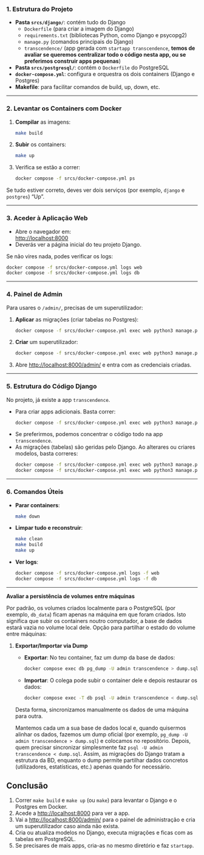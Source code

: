 ### 1. Estrutura do Projeto

- **Pasta `srcs/django/`**: contém tudo do Django  
  - `Dockerfile` (para criar a imagem do Django)  
  - `requirements.txt` (bibliotecas Python, como Django e psycopg2)  
  - `manage.py` (comandos principais do Django)  
  - `transcendence/` (app gerada com `startapp transcendence`, **temos de avaliar se queremos centralizar todo o código nesta app, ou se preferimos construir apps pequenas**)  
- **Pasta `srcs/postgresql/`**: contém o `Dockerfile` do PostgreSQL  
- **`docker-compose.yml`**: configura e orquestra os dois containers (Django e Postgres)  
- **Makefile**: para facilitar comandos de build, up, down, etc.

---

### 2. Levantar os Containers com Docker

1. **Compilar** as imagens:
   ```bash
   make build
   ```
2. **Subir** os containers:
   ```bash
   make up
   ```
3. Verifica se estão a correr:
   ```bash
   docker compose -f srcs/docker-compose.yml ps
   ```

Se tudo estiver correto, deves ver dois serviços (por exemplo, `django` e `postgres`) “Up”.

---

### 3. Aceder à Aplicação Web

- Abre o navegador em:  
  [http://localhost:8000](http://localhost:8000)  
- Deverás ver a página inicial do teu projeto Django.

Se não vires nada, podes verificar os logs:
```bash
docker compose -f srcs/docker-compose.yml logs web
docker compose -f srcs/docker-compose.yml logs db
```

---

### 4. Painel de Admin

Para usares o `/admin/`, precisas de um superutilizador:

1. **Aplicar** as migrações (criar tabelas no Postgres):
   ```bash
   docker compose -f srcs/docker-compose.yml exec web python3 manage.py migrate
   ```
2. **Criar** um superutilizador:
   ```bash
   docker compose -f srcs/docker-compose.yml exec web python3 manage.py createsuperuser
   ```
3. Abre [http://localhost:8000/admin/](http://localhost:8000/admin/) e entra com as credenciais criadas.

---

### 5. Estrutura do Código Django

No projeto, já existe a app `transcendence`.  
- Para criar apps adicionais. Basta correr:
  ```bash
  docker compose -f srcs/docker-compose.yml exec web python3 manage.py startapp nome_da_app
  ```
- Se preferirmos, podemos concentrar o código todo na app `transcendence`.  
- As migrações (tabelas) são geridas pelo Django. Ao alterares ou criares modelos, basta correres:
  ```bash
  docker compose -f srcs/docker-compose.yml exec web python3 manage.py makemigrations
  docker compose -f srcs/docker-compose.yml exec web python3 manage.py migrate
  ```

---

### 6. Comandos Úteis

- **Parar containers**:
  ```bash
  make down
  ```
- **Limpar tudo e reconstruir**:
  ```bash
  make clean
  make build
  make up
  ```
- **Ver logs**:
  ```bash
  docker compose -f srcs/docker-compose.yml logs -f web
  docker compose -f srcs/docker-compose.yml logs -f db
  ```

---

**Avaliar a persistência de volumes entre máquinas**

Por padrão, os volumes criados localmente para o PostgreSQL (por exemplo, `db_data`) ficam apenas na máquina em que foram criados. Isto significa que subir os containers noutro computador, a base de dados estará vazia no volume local dele. 
Opção para partilhar o estado do volume entre máquinas:

1. **Exportar/Importar via Dump**  
   - **Exportar**: No teu container, faz um dump da base de dados:
     ```bash
     docker compose exec db pg_dump -U admin transcendence > dump.sql
     ```
   - **Importar**: O colega pode subir o container dele e depois restaurar os dados:
     ```bash
     docker compose exec -T db psql -U admin transcendence < dump.sql
     ```
   Desta forma, sincronizamos manualmente os dados de uma máquina para outra.

   Mantemos cada um a sua base de dados local e, quando quisermos alinhar os dados, fazemos um dump oficial (por exemplo, `pg_dump -U admin transcendence > dump.sql`) e colocamos no repositório. Depois, quem precisar sincronizar simplesmente faz `psql -U admin transcendence < dump.sql`. Assim, as migrações do Django tratam a estrutura da BD, enquanto o dump permite partilhar dados concretos (utilizadores, estatísticas, etc.) apenas quando for necessário.

## Conclusão

1. Correr `make build` e `make up` (ou `make`) para levantar o Django e o Postgres em Docker.  
2. Acede a [http://localhost:8000](http://localhost:8000) para ver a app.  
3. Vai a [http://localhost:8000/admin/](http://localhost:8000/admin/) para o painel de administração e cria um superutilizador caso ainda não exista.  
4. Cria ou atualiza modelos no Django, executa migrações e ficas com as tabelas em PostgreSQL.  
5. Se precisares de mais apps, cria-as no mesmo diretório e faz `startapp`.  